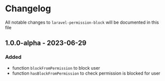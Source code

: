 # Changelog

All notable changes to `laravel-permission-block` will be documented in this file

## 1.0.0-alpha - 2023-06-29

### Added

- function `blockFromPermission` to block user
- function `hasBlockFromPermission` to check permission is blocked for user

